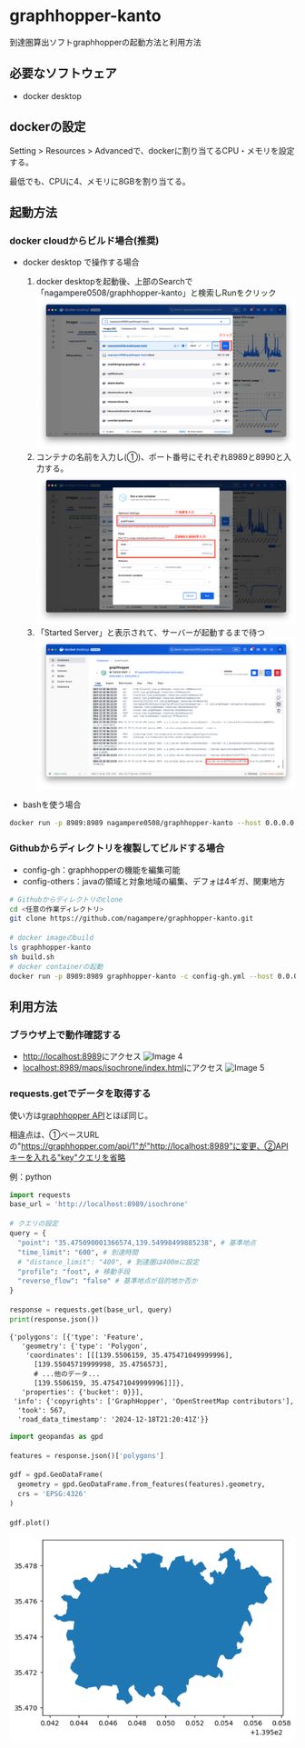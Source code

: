 # graphhopper-kanto

到達圏算出ソフトgraphhopperの起動方法と利用方法

## 必要なソフトウェア
- docker desktop

## dockerの設定
Setting > Resources > Advancedで、dockerに割り当てるCPU・メモリを設定する。

最低でも、CPUに4、メモリに8GBを割り当てる。

## 起動方法
### docker cloudからビルド場合(推奨)

- docker desktop で操作する場合
  1. docker desktopを起動後、上部のSearchで「nagampere0508/graphhopper-kanto」と検索しRunをクリック
  ![Image 1](pic_docker_desktop_1.png)
  2. コンテナの名前を入力し(①)、ポート番号にそれぞれ8989と8990と入力する。
  ![Image 2](pic_docker_desktop_2.png)
  3. 「Started Server」と表示されて、サーバーが起動するまで待つ
  ![Image 3](pic_docker_desktop_3.png)

- bashを使う場合
```bash
docker run -p 8989:8989 nagampere0508/graphhopper-kanto --host 0.0.0.0
```

### Githubからディレクトリを複製してビルドする場合
- config-gh：graphhopperの機能を編集可能
- config-others：javaの領域と対象地域の編集、デフォは4ギガ、関東地方
```bash
# Githubからディレクトリのclone
cd <任意の作業ディレクトリ>
git clone https://github.com/nagampere/graphhopper-kanto.git

# docker imageのbuild
ls graphhopper-kanto
sh build.sh 
# docker containerの起動
docker run -p 8989:8989 graphhopper-kanto -c config-gh.yml --host 0.0.0.0
```

## 利用方法
### ブラウザ上で動作確認する
- [http://localhost:8989](http://localhost:8989)にアクセス
![Image 4](pic_test_1.png)
- [localhost:8989/maps/isochrone/index.html](localhost:8989/maps/isochrone/index.html)にアクセス
![Image 5](pic_test_2.png)

### requests.getでデータを取得する
使い方は[graphhopper API](https://docs.graphhopper.com)とほぼ同じ。

相違点は、①ベースURLの"https://graphhopper.com/api/1"が"http://localhost:8989"に変更、②APIキーを入れる"key"クエリを省略

例：python
``` python
import requests
base_url = 'http://localhost:8989/isochrone'

# クエリの設定
query = {
  "point": "35.475090001366574,139.54998499885238", # 基準地点
  "time_limit": "600", # 到達時間
  # "distance_limit": "400", # 到達圏は400mに設定
  "profile": "foot", # 移動手段
  "reverse_flow": "false" # 基準地点が目的地か否か
}

response = requests.get(base_url, query)
print(response.json())
```

```
{'polygons': [{'type': 'Feature',
   'geometry': {'type': 'Polygon',
    'coordinates': [[[139.5506159, 35.475471049999996],
      [139.55045719999998, 35.4756573],
      # ...他のデータ...
      [139.5506159, 35.475471049999996]]]},
   'properties': {'bucket': 0}}],
 'info': {'copyrights': ['GraphHopper', 'OpenStreetMap contributors'],
  'took': 567,
  'road_data_timestamp': '2024-12-18T21:20:41Z'}}
```

```python
import geopandas as gpd

features = response.json()['polygons']

gdf = gpd.GeoDataFrame(
  geometry = gpd.GeoDataFrame.from_features(features).geometry,
  crs = 'EPSG:4326'
)

gdf.plot()
```
![Image 6](pic_test_3.png)